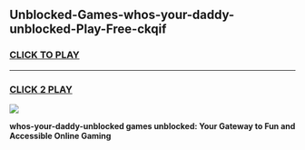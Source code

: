 
## Unblocked-Games-whos-your-daddy-unblocked-Play-Free-ckqif
<h3>
<a href="https://premium76.site?title=whos-your-daddy-unblocked&ref=19M">CLICK TO PLAY</a></h3>
<hr>

<h3>
<a href="https://premium76.site?title=whos-your-daddy-unblocked&ref=19M">CLICK 2 PLAY</a>
  
</h3>

<a href="https://premium76.site?title=whos-your-daddy-unblocked&ref=19M"><img src="https://clearcache.store/games.png"></a>


**whos-your-daddy-unblocked games unblocked: Your Gateway to Fun and Accessible Online Gaming**
